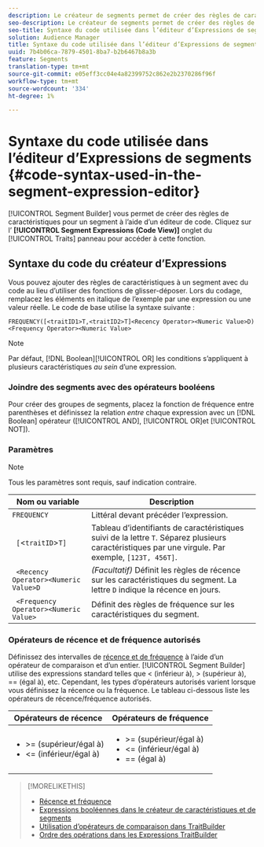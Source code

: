 ```yaml
---
description: Le créateur de segments permet de créer des règles de caractéristiques pour un segment à l’aide d’un éditeur de code. Cliquez sur l’onglet Expressions de segment (Vue de code) du panneau Caractéristiques pour accéder à cette fonction.
seo-description: Le créateur de segments permet de créer des règles de caractéristiques pour un segment à l’aide d’un éditeur de code. Cliquez sur l’onglet Expressions de segment (Vue de code) du panneau Caractéristiques pour accéder à cette fonction.
seo-title: Syntaxe du code utilisée dans l’éditeur d’Expressions de segments
solution: Audience Manager
title: Syntaxe du code utilisée dans l’éditeur d’Expressions de segments
uuid: 7b4b06ca-7879-4501-8ba7-b2b6467b8a3b
feature: Segments
translation-type: tm+mt
source-git-commit: e05eff3cc04e4a82399752c862e2b2370286f96f
workflow-type: tm+mt
source-wordcount: '334'
ht-degree: 1%

---
```



# Syntaxe du code utilisée dans l’éditeur d’Expressions de segments {#code-syntax-used-in-the-segment-expression-editor}

[!UICONTROL Segment Builder] vous permet de créer des règles de caractéristiques pour un segment à l’aide d’un éditeur de code. Cliquez sur l’ **[!UICONTROL Segment Expressions (Code View)]** onglet du [!UICONTROL Traits] panneau pour accéder à cette fonction.

## Syntaxe du code du créateur d’Expressions

Vous pouvez ajouter des règles de caractéristiques à un segment avec du code au lieu d’utiliser des fonctions de glisser-déposer. Lors du codage, remplacez les éléments en italique de l’exemple par une expression ou une valeur réelle. Le code de base utilise la syntaxe suivante :

```
FREQUENCY([<traitID1>T,<traitID2>T]<Recency Operator><Numeric Value>D)
<Frequency Operator><Numeric Value>
```

>[!NOTE]
>
>Par défaut, [!DNL Boolean][!UICONTROL OR] les conditions s’appliquent à plusieurs caractéristiques *au sein* d’une expression.

### Joindre des segments avec des opérateurs booléens

Pour créer des groupes de segments, placez la fonction de fréquence entre parenthèses et définissez la relation *entre* chaque expression avec un [!DNL Boolean] opérateur ([!UICONTROL AND], [!UICONTROL OR]et [!UICONTROL NOT]).

### Paramètres

>[!NOTE]
>
>Tous les paramètres sont requis, sauf indication contraire.

| Nom ou variable | Description |
|---|---|
| `FREQUENCY` | Littéral devant précéder l’expression. |
| ` [`&lt;`traitID`>`T]` | Tableau d’identifiants de caractéristiques suivi de la lettre `T`. Séparez plusieurs caractéristiques par une virgule. Par exemple, `[123T, 456T]`. |
| ` <Recency Operator><Numeric Value>D` | *(Facultatif)* Définit les règles de récence sur les caractéristiques du segment. La lettre `D` indique la récence en jours. |
| ` <Frequency Operator><Numeric Value>` | Définit des règles de fréquence sur les caractéristiques du segment. |

### Opérateurs de récence et de fréquence autorisés

Définissez des intervalles de [récence et de fréquence](../../features/segments/recency-and-frequency.md) à l’aide d’un opérateur de comparaison et d’un entier. [!UICONTROL Segment Builder] utilise des expressions standard telles que &lt; (inférieur à), > (supérieur à), == (égal à), etc. Cependant, les types d’opérateurs autorisés varient lorsque vous définissez la récence ou la fréquence. Le tableau ci-dessous liste les opérateurs de récence/fréquence autorisés.

<table id="table_2F92617CB472442BA5639E24DB4E43D3"> 
 <thead> 
  <tr> 
   <th colname="col1" class="entry"> Opérateurs de récence </th> 
   <th colname="col2" class="entry"> Opérateurs de fréquence </th> 
  </tr> 
 </thead>
 <tbody> 
  <tr> 
   <td colname="col1"> 
    <ul id="ul_66D11A34097648A997BA5C6CCC38503A"> 
     <li id="li_EA0B607E58834E62B427C0B7626C2BD1">&gt;= (supérieur/égal à) </li> 
     <li id="li_CFE3D2DBEF424093A0497A70324D5B31">&lt;= (inférieur/égal à) </li> 
    </ul> </td> 
   <td colname="col2"> 
    <ul id="ul_A5A38BCD71B844F0B5FB28256069F87E"> 
     <li id="li_EA17C353214E4C2EA2B70169C94A2E53">&gt;= (supérieur/égal à) </li> 
     <li id="li_87CE5CCC6B44446BB2FD0AAD47712368">&lt;= (inférieur/égal à) </li> 
     <li id="li_7E922AEF3A524E78A18A9F6ECBF7460B">== (égal à) </li> 
    </ul> </td> 
  </tr> 
 </tbody> 
</table>

>[!MORELIKETHIS]
>
>* [Récence et fréquence](../../features/segments/recency-and-frequency.md)
>* [Expressions booléennes dans le créateur de caractéristiques et de segments](../../reference/boolean-expressions-tsb.md)
>* [Utilisation d’opérateurs de comparaison dans TraitBuilder](../../features/traits/trait-comparison-operators.md)
>* [Ordre des opérations dans les Expressions TraitBuilder](../../features/traits/trait-operator-precedence.md)

